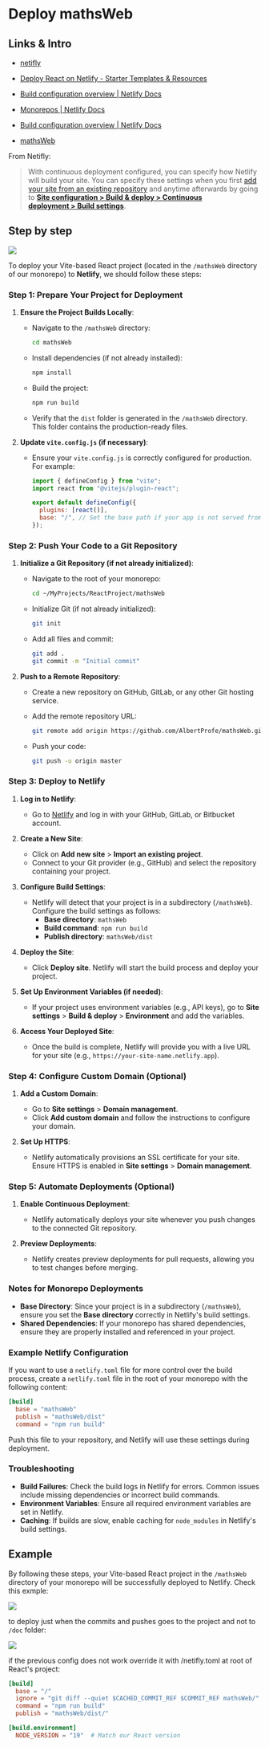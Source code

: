 # Deploy mathsWeb

## Links & Intro

- [netifly](https://app.netlify.com/)

- [Deploy React on Netlify - Starter Templates &amp; Resources](https://www.netlify.com/with/react/)

- [Build configuration overview | Netlify Docs](https://docs.netlify.com/configure-builds/overview/#basic-build-settings)

- [Monorepos | Netlify Docs](https://docs.netlify.com/configure-builds/monorepos/)

- [Build configuration overview | Netlify Docs](https://docs.netlify.com/configure-builds/overview/)

- [mathsWeb](https://mathswebspace.netlify.app/)

From Netifly:

> With continuous deployment configured, you can specify how Netlify will build your site. You can specify these settings when you first [add your site from an existing repository](https://docs.netlify.com/welcome/add-new-site/#import-from-an-existing-repository) and anytime afterwards by going to [**Site configuration > Build & deploy > Continuous deployment > Build settings**](https://app.netlify.com/sites/mathswebspace/configuration/deploys#build-settings).

## Step by step

![](https://docs.netlify.com/images/configure-builds-edit-build-settings-ui.png)

To deploy your Vite-based React project (located in the `/mathsWeb` directory of our monorepo) to **Netlify**, we should follow these steps:

### Step 1: Prepare Your Project for Deployment

1. **Ensure the Project Builds Locally**:
   
   - Navigate to the `/mathsWeb` directory:
     
     ```bash
     cd mathsWeb
     ```
   
   - Install dependencies (if not already installed):
     
     ```bash
     npm install
     ```
   
   - Build the project:
     
     ```bash
     npm run build
     ```
   
   - Verify that the `dist` folder is generated in the `/mathsWeb` directory. This folder contains the production-ready files.

2. **Update `vite.config.js` (if necessary)**:
   
   - Ensure your `vite.config.js` is correctly configured for production. For example:
     
     ```javascript
     import { defineConfig } from "vite";
     import react from "@vitejs/plugin-react";
     
     export default defineConfig({
       plugins: [react()],
       base: "/", // Set the base path if your app is not served from the root
     });
     ```

### Step 2: Push Your Code to a Git Repository

1. **Initialize a Git Repository (if not already initialized)**:
   
   - Navigate to the root of your monorepo:
     
     ```bash
     cd ~/MyProjects/ReactProject/mathsWeb
     ```
   
   - Initialize Git (if not already initialized):
     
     ```bash
     git init
     ```
   
   - Add all files and commit:
     
     ```bash
     git add .
     git commit -m "Initial commit"
     ```

2. **Push to a Remote Repository**:
   
   - Create a new repository on GitHub, GitLab, or any other Git hosting service.
   
   - Add the remote repository URL:
     
     ```bash
     git remote add origin https://github.com/AlbertProfe/mathsWeb.git
     ```
   
   - Push your code:
     
     ```bash
     git push -u origin master
     ```

### Step 3: Deploy to Netlify

1. **Log in to Netlify**:
   
   - Go to [Netlify](https://app.netlify.com/) and log in with your GitHub, GitLab, or Bitbucket account.

2. **Create a New Site**:
   
   - Click on **Add new site** > **Import an existing project**.
   - Connect to your Git provider (e.g., GitHub) and select the repository containing your project.

3. **Configure Build Settings**:
   
   - Netlify will detect that your project is in a subdirectory (`/mathsWeb`). Configure the build settings as follows:
     - **Base directory**: `mathsWeb`
     - **Build command**: `npm run build`
     - **Publish directory**: `mathsWeb/dist`

4. **Deploy the Site**:
   
   - Click **Deploy site**. Netlify will start the build process and deploy your project.

5. **Set Up Environment Variables (if needed)**:
   
   - If your project uses environment variables (e.g., API keys), go to **Site settings** > **Build & deploy** > **Environment** and add the variables.

6. **Access Your Deployed Site**:
   
   - Once the build is complete, Netlify will provide you with a live URL for your site (e.g., `https://your-site-name.netlify.app`).

### Step 4: Configure Custom Domain (Optional)

1. **Add a Custom Domain**:
   
   - Go to **Site settings** > **Domain management**.
   - Click **Add custom domain** and follow the instructions to configure your domain.

2. **Set Up HTTPS**:
   
   - Netlify automatically provisions an SSL certificate for your site. Ensure HTTPS is enabled in **Site settings** > **Domain management**.

### Step 5: Automate Deployments (Optional)

1. **Enable Continuous Deployment**:
   
   - Netlify automatically deploys your site whenever you push changes to the connected Git repository.

2. **Preview Deployments**:
   
   - Netlify creates preview deployments for pull requests, allowing you to test changes before merging.

### Notes for Monorepo Deployments

- **Base Directory**: Since your project is in a subdirectory (`/mathsWeb`), ensure you set the **Base directory** correctly in Netlify's build settings.
- **Shared Dependencies**: If your monorepo has shared dependencies, ensure they are properly installed and referenced in your project.

### Example Netlify Configuration

If you want to use a `netlify.toml` file for more control over the build process, create a `netlify.toml` file in the root of your monorepo with the following content:

```toml
[build]
  base = "mathsWeb"
  publish = "mathsWeb/dist"
  command = "npm run build"
```

Push this file to your repository, and Netlify will use these settings during deployment.

### Troubleshooting

- **Build Failures**: Check the build logs in Netlify for errors. Common issues include missing dependencies or incorrect build commands.
- **Environment Variables**: Ensure all required environment variables are set in Netlify.
- **Caching**: If builds are slow, enable caching for `node_modules` in Netlify's build settings.

## Example

By following these steps, your Vite-based React project in the `/mathsWeb` directory of your monorepo will be successfully deployed to Netlify. Check this exmple:

![](https://www.dropbox.com/scl/fi/4il6k10l1efmy72w878e1/IMAGE-001053.png?rlkey=8id880dngmtekj26omjopf8c2&st=cu9lcyru&dl=1)

to deploy just when the commits and pushes goes to the project and not to `/doc` folder:

![](https://www.dropbox.com/scl/fi/mpcpkuhf2abpid3lbx7yd/IMAGE-001054.png?rlkey=3iahf3jp73gux89f34g3sihks&st=z1cocaho&dl=1)

if the previous config does not work override it with /netifly.toml at root of React's project:

```toml
[build]
  base = "/"
  ignore = "git diff --quiet $CACHED_COMMIT_REF $COMMIT_REF mathsWeb/"
  command = "npm run build"
  publish = "mathsWeb/dist/"

[build.environment]
  NODE_VERSION = "19"  # Match our React version

```
